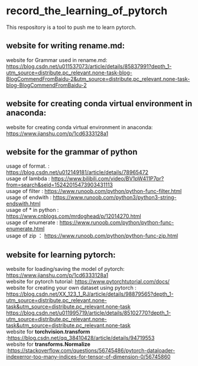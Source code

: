 # record_the_learning_of_pytorch
This respository is a tool to push me to learn pytorch.
## website for writing rename.md:
website for Grammar used in rename.md: https://blog.csdn.net/u011537073/article/details/85837991?depth_1-utm_source=distribute.pc_relevant.none-task-blog-BlogCommendFromBaidu-2&utm_source=distribute.pc_relevant.none-task-blog-BlogCommendFromBaidu-2<br/>
## website for creating conda virtual environment in anaconda:
website for creating conda virtual environment in anaconda: https://www.jianshu.com/p/1cd6333128a1 <br/>
## website for the grammar of python
usage of format. : https://blog.csdn.net/u012149181/article/details/78965472 <br/>
usage of lambda : https://www.bilibili.com/video/BV1pW411P7pr?from=search&seid=15242015473903431113 <br/>
usage of filter : https://www.runoob.com/python/python-func-filter.html <br/>
usage of endwith : https://www.runoob.com/python3/python3-string-endswith.html <br/>
usage of * in python : https://www.cnblogs.com/mrdoghead/p/12014270.html <br/>
usage of enumerate : https://www.runoob.com/python/python-func-enumerate.html <br/>
usage of zip ： https://www.runoob.com/python/python-func-zip.html<br/>
## website for learning pytorch:
website for loading/saving the model of pytorch: https://www.jianshu.com/p/1cd6333128a1<br/> 
website for pytorch tutorial: https://www.pytorchtutorial.com/docs/<br/>
website for creating your own dataset using pytorch : https://blog.csdn.net/XX_123_1_RJ/article/details/98879565?depth_1-utm_source=distribute.pc_relevant.none-task&utm_source=distribute.pc_relevant.none-task <br/>
https://blog.csdn.net/u011995719/article/details/85102770?depth_1-utm_source=distribute.pc_relevant.none-task&utm_source=distribute.pc_relevant.none-task<br/>
website for __torchvision.transform__ :https://blog.csdn.net/qq_38410428/article/details/94719553<br/>
website for __transforms.Normalize__ :https://stackoverflow.com/questions/56745486/pytorch-dataloader-indexerror-too-many-indices-for-tensor-of-dimension-0/56745860 <br/>
